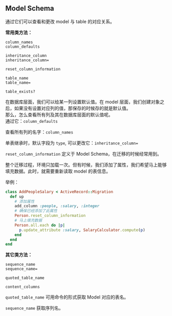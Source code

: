 ## Model Schema

通过它们可以查看和更改 model 与 table 的对应关系。

**常用类方法：**

```
column_names
column_defaults

inheritance_column
inheritance_column=

reset_column_information

table_name
table_name=

table_exists?
```

在数据库层面，我们可以给某一列设置默认值。在 model 层面，我们创建对象之后，如果没有设置对应列的值，那保存的时候存的就是默认值。
<br>
那么，怎么查看所有列及其在数据库层面的默认值呢。
<br>
通过它：`column_defaults`

查看所有列的名字：`column_names`

单表继承时，默认字段为 `type`, 可以更改它：`inheritance_column=`

`reset_column_information` 定义于 Model Schema，在迁移的时候经常用到。

整个迁移过程，环境只加载一次。但有时候，我们添加了属性，我们希望马上能够填充数据。此时，就需要重新读取 model 的表信息。

举例：

```ruby
class AddPeopleSalary < ActiveRecord::Migration
  def up
    # 添加属性
    add_column :people, :salary, :integer
    # 确保已经添加了此属性
    Person.reset_column_information
    # 马上填充数据
    Person.all.each do |p|
      p.update_attribute :salary, SalaryCalculator.compute(p)
    end
  end
end
```

**其它类方法：**

```
sequence_name
sequence_name=

quoted_table_name

content_columns
```

`quoted_table_name` 可用命令的形式获取 Model 对应的表名。

`sequence_name` 获取序列名。
